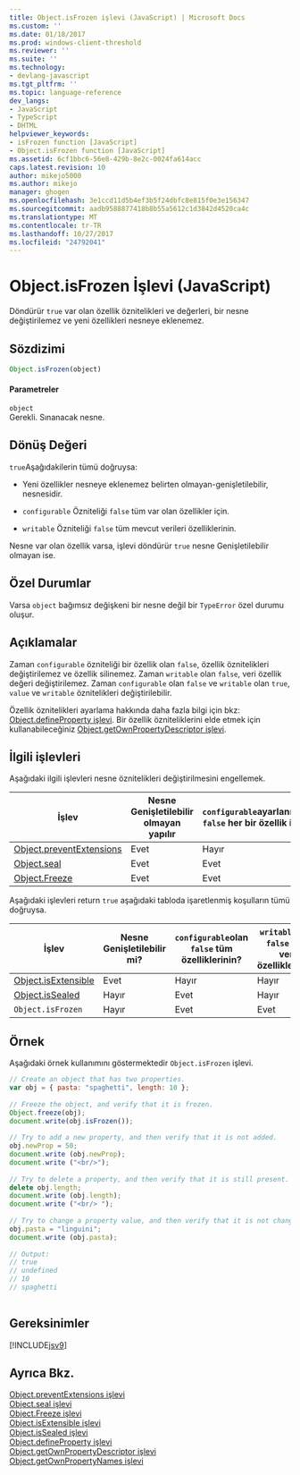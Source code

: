 ```yaml
---
title: Object.isFrozen işlevi (JavaScript) | Microsoft Docs
ms.custom: ''
ms.date: 01/18/2017
ms.prod: windows-client-threshold
ms.reviewer: ''
ms.suite: ''
ms.technology:
- devlang-javascript
ms.tgt_pltfrm: ''
ms.topic: language-reference
dev_langs:
- JavaScript
- TypeScript
- DHTML
helpviewer_keywords:
- isFrozen function [JavaScript]
- Object.isFrozen function [JavaScript]
ms.assetid: 6cf1bbc6-56e8-429b-8e2c-0024fa614acc
caps.latest.revision: 10
author: mikejo5000
ms.author: mikejo
manager: ghogen
ms.openlocfilehash: 3e1ccd11d5b4ef3b5f24dbfc8e815f0e3e156347
ms.sourcegitcommit: aadb9588877418b8b55a5612c1d3842d4520ca4c
ms.translationtype: MT
ms.contentlocale: tr-TR
ms.lasthandoff: 10/27/2017
ms.locfileid: "24792041"
---
```

# <a name="objectisfrozen-function-javascript"></a>Object.isFrozen İşlevi (JavaScript)
Döndürür `true` var olan özellik öznitelikleri ve değerleri, bir nesne değiştirilemez ve yeni özellikleri nesneye eklenemez.  
  
## <a name="syntax"></a>Sözdizimi  
  
```JavaScript  
Object.isFrozen(object)  
```  
  
#### <a name="parameters"></a>Parametreler  
 `object`  
 Gerekli. Sınanacak nesne.  
  
## <a name="return-value"></a>Dönüş Değeri  
 `true`Aşağıdakilerin tümü doğruysa:  
  
-   Yeni özellikler nesneye eklenemez belirten olmayan-genişletilebilir, nesnesidir.  
  
-   `configurable` Özniteliği `false` tüm var olan özellikler için.  
  
-   `writable` Özniteliği `false` tüm mevcut verileri özelliklerinin.  
  
 Nesne var olan özellik varsa, işlevi döndürür `true` nesne Genişletilebilir olmayan ise.  
  
## <a name="exceptions"></a>Özel Durumlar  
 Varsa `object` bağımsız değişkeni bir nesne değil bir `TypeError` özel durumu oluşur.  
  
## <a name="remarks"></a>Açıklamalar  
 Zaman `configurable` özniteliği bir özellik olan `false`, özellik öznitelikleri değiştirilemez ve özellik silinemez. Zaman `writable` olan `false`, veri özellik değeri değiştirilemez. Zaman `configurable` olan `false` ve `writable` olan `true`, `value` ve `writable` öznitelikleri değiştirilebilir.  
  
 Özellik öznitelikleri ayarlama hakkında daha fazla bilgi için bkz: [Object.defineProperty işlevi](../../javascript/reference/object-defineproperty-function-javascript.md). Bir özellik özniteliklerini elde etmek için kullanabileceğiniz [Object.getOwnPropertyDescriptor işlevi](../../javascript/reference/object-getownpropertydescriptor-function-javascript.md).  
  
## <a name="related-functions"></a>İlgili işlevleri  
 Aşağıdaki ilgili işlevleri nesne öznitelikleri değiştirilmesini engellemek.  
  
|İşlev|Nesne Genişletilebilir olmayan yapılır|`configurable`ayarlanmış `false` her bir özellik için|`writable`ayarlanmış `false` her bir özellik için|  
|--------------|------------------------------------|--------------------------------------------------------|----------------------------------------------------|  
|[Object.preventExtensions](../../javascript/reference/object-preventextensions-function-javascript.md)|Evet|Hayır|Hayır|  
|[Object.seal](../../javascript/reference/object-seal-function-javascript.md)|Evet|Evet|Hayır|  
|[Object.Freeze](../../javascript/reference/object-freeze-function-javascript.md)|Evet|Evet|Evet|  
  
 Aşağıdaki işlevleri return `true` aşağıdaki tabloda işaretlenmiş koşulların tümü doğruysa.  
  
|İşlev|Nesne Genişletilebilir mi?|`configurable`olan `false` tüm özelliklerinin?|`writable`olan `false` tüm veri özelliklerinin?|  
|--------------|---------------------------|---------------------------------------------------|----------------------------------------------------|  
|[Object.isExtensible](../../javascript/reference/object-isextensible-function-javascript.md)|Evet|Hayır|Hayır|  
|[Object.isSealed](../../javascript/reference/object-issealed-function-javascript.md)|Hayır|Evet|Hayır|  
|`Object.isFrozen`|Hayır|Evet|Evet|  
  
## <a name="example"></a>Örnek  
 Aşağıdaki örnek kullanımını göstermektedir `Object.isFrozen` işlevi.  
  
```JavaScript  
// Create an object that has two properties.  
var obj = { pasta: "spaghetti", length: 10 };  
  
// Freeze the object, and verify that it is frozen.  
Object.freeze(obj);  
document.write(obj.isFrozen());  
  
// Try to add a new property, and then verify that it is not added.   
obj.newProp = 50;  
document.write (obj.newProp);  
document.write ("<br/>");  
  
// Try to delete a property, and then verify that it is still present.  
delete obj.length;  
document.write (obj.length);  
document.write ("<br/> ");  
  
// Try to change a property value, and then verify that it is not changed.  
obj.pasta = "linguini";  
document.write (obj.pasta);  
  
// Output:  
// true  
// undefined  
// 10  
// spaghetti  
  
```  
  
## <a name="requirements"></a>Gereksinimler  
 [!INCLUDE[jsv9](../../javascript/includes/jsv9-md.md)]  
  
## <a name="see-also"></a>Ayrıca Bkz.  
 [Object.preventExtensions işlevi](../../javascript/reference/object-preventextensions-function-javascript.md)   
 [Object.seal işlevi](../../javascript/reference/object-seal-function-javascript.md)   
 [Object.Freeze işlevi](../../javascript/reference/object-freeze-function-javascript.md)   
 [Object.isExtensible işlevi](../../javascript/reference/object-isextensible-function-javascript.md)   
 [Object.isSealed işlevi](../../javascript/reference/object-issealed-function-javascript.md)   
 [Object.defineProperty işlevi](../../javascript/reference/object-defineproperty-function-javascript.md)   
 [Object.getOwnPropertyDescriptor işlevi](../../javascript/reference/object-getownpropertydescriptor-function-javascript.md)   
 [Object.getOwnPropertyNames işlevi](../../javascript/reference/object-getownpropertynames-function-javascript.md)